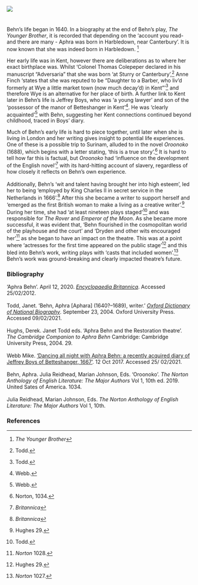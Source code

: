 <a href="https://beta.kent-maps.online"><img src="https://beta.kent-maps.online/juncture/ve-button.png"></a>

<param ve-config title="Aphra Behn (1640? – 1689)" author="Alexa Barrett" layout="vtl" banner="/images/banners/17c.jpg"> 

<param ve-entity eid="Q29303" aliases="Canterbury">
<param ve-entity eid="Q5654535" aliases="Harbledown">
<param ve-entity eid="Q590063" aliases="Wye">
<param ve-entity eid="Q2173192" aliases="Sturry">
<param ve-entity eid="Q4898591" aliases="Betteshanger">

<!-- Historical map layers -->
<param ve-map-layer mapwarper mapwarper-id="44832" title="John Speed Map, 1611">
<!-- <param mapwarper mapwarper-id="44832" title="John Speed Map, 1611" ve-map-layer/> -->
<param ve-map-layer active allmaps allmaps-id="de6ff48c237af0be" title="John Speed Map, 1611">

#

Behn’s life began in 1640. In a biography at the end of Behn’s play, _The Younger Brother_, it is recorded that depending on the ‘account you read- and there are many - Aphra was born in Harbledown, near Canterbury’. It is now known that she was indeed born in Harbledown. [^ref1] 
<param ve-image url="https://upload.wikimedia.org/wikipedia/commons/3/30/Aphra_Behn_by_Peter_Lely_ca._1670.jpg" label="Aphra Behn" attribution="Peter Lely, Public domain, via Wikimedia Commons"> 

Her early life was in Kent, however there are deliberations as to where her exact birthplace was. Whilst ‘Colonel Thomas Colepeper declared in his manuscript “Adversaria” that she was born ‘at Sturry or Canterbury’,[^ref2] Anne Finch ‘states that she was reputed to be “Daughter to a Barber, who liv’d formerly at Wye a little market town (now much decay’d) in Kent”’[^ref3] and therefore Wye is an alternative for her place of birth. A further link to Kent later in Behn’s life is Jeffrey Boys, who was ‘a young lawyer’ and son of the ‘possessor of the manor of Betteshanger in Kent’[^ref4]. He was ‘clearly acquainted’[^ref5] with Behn, suggesting her Kent connections continued beyond childhood, traced in Boys’ diary.
<param ve-map center="Q29303" zoom="16">

Much of Behn’s early life is hard to piece together, until later when she is living in London and her writing gives insight to potential life experiences. One of these is a possible trip to Surinam, alluded to in the novel _Oroonoko_ (1688), which begins with a letter stating, ‘this is a true story’.[^ref6] It is hard to tell how far this is factual, but _Oroonoko_ had ‘influence on the development of the English novel’[^ref7] with its hard-hitting account of slavery, regardless of how closely it reflects on Behn’s own experience.
<br><br>
Additionally, Behn’s ‘wit and talent having brought her into high esteem’, led her to being ‘employed by King Charles II in secret service in the Netherlands in 1666’.[^ref8] After this she became a writer to support herself and ‘emerged as the first British woman to make a living as a creative writer’.[^ref9] During her time, she had ‘at least nineteen plays staged’[^ref10] and was responsible for _The Rover_ and _Emperor of the Moon_. As she became more successful, it was evident that, ‘Behn flourished in the cosmopolitan world of the playhouse and the court’ and ‘Dryden and other wits encouraged her’[^ref11] as she began to have an impact on the theatre. This was at a point where ‘actresses for the first time appeared on the public stage’[^ref12] and this bled into Behn’s work, writing plays with ‘casts that included women’.[^ref13] Behn’s work was ground-breaking and clearly impacted theatre’s future.
<param ve-image url="https://upload.wikimedia.org/wikipedia/commons/6/67/Feignd_Curtizans_by_Aphra_Behn_title_page.jpg" label="Feignd Curtizans" attribution="Mrs Aphra Behn, Public domain, via Wikimedia Commons">

### Bibliography

‘Aphra Behn’. April 12, 2020. [_Encyclopaedia Britannica_](https://www.britannica.com/biography/Aphra-Behn). Accessed 25/02/2012.   
<br>
Todd, Janet. ‘Behn, Aphra [Aphara] (1640?–1689), writer.’ [_Oxford Dictionary of National Biography_](https://www.oxforddnb.com/view/10.1093/ref:odnb/9780198614128.001.0001/odnb-9780198614128-e-1961). September 23, 2004. Oxford University Press. Accessed 09/02/2021.   
<br>
Hughs, Derek. Janet Todd eds. ‘Aphra Behn and the Restoration theatre’. _The Cambridge Companion to Aphra Behn_ Cambridge: Cambridge University Press, 2004. 29.   
<br> 
Webb Mike. [‘Dancing all night with Aphra Behn: a recently acquired diary of Jeffrey Boys of Betteshanger, 1667’](https://blogs.bodleian.ox.ac.uk/archivesandmanuscripts/tag/aphra-behn/). 12 Oct 2017. Accessed 25/ 02/2021.  
<br>
Behn, Aphra. Julia Reidhead, Marian Johnson, Eds. ‘Oroonoko’. _The Norton Anthology of English Literature: The Major Authors_ Vol 1, 10th ed. 2019. United Sates of America. 1034.   
<br>
Julia Reidhead, Marian Johnson, Eds. _The Norton Anthology of English Literature: The Major Authors_ Vol 1, 10th.   

### References

[^ref1]: _The Younger Brother_    
[^ref2]: Todd.   
[^ref3]: Todd.   
[^ref4]: Webb.   
[^ref5]: Webb.   
[^ref6]: Norton, 1034.   
[^ref7]: _Britannica_   
[^ref8]: _Britannica_   
[^ref9]: Hughes 29.   
[^ref10]: Todd.   
[^ref11]: _Norton_ 1028.   
[^ref12]: Hughes 29.   
[^ref13]: _Norton_ 1027.  
